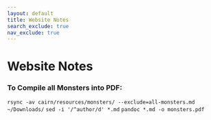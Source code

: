 ```yaml
---
layout: default
title: Website Notes
search_exclude: true
nav_exclude: true
---
```


# Website Notes

### To Compile all Monsters into PDF:
```rsync -av cairn/resources/monsters/ --exclude=all-monsters.md ~/Downloads/```
```sed -i '/^author/d' *.md```
```pandoc *.md -o monsters.pdf```
